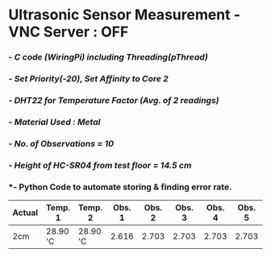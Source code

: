 # **Ultrasonic Sensor Measurement - VNC Server : OFF**
### *- C code (WiringPi) including Threading(pThread)*
### *- Set Priority(-20), Set Affinity to Core 2*
### *- DHT22 for Temperature Factor (Avg. of 2 readings)*
### *- Material Used : Metal*
### *- No. of Observations = 10*
### *- Height of HC-SR04 from test floor = 14.5 cm*
### *- Python Code to automate storing & finding error rate.

Actual | Temp. 1 | Temp. 2 | Obs. 1 | Obs. 2 | Obs. 3 | Obs. 4 | Obs. 5 | Obs. 6 | Obs. 7 | Obs. 8 | Obs. 9 | Obs. 10 | Repeat Value | Error Rate
---- | ---- | ---- | ---- | ---- | ---- | ---- | ---- | ---- | ---- | ---- | ---- | ---- | ---- | ----
 2cm | 28.90 'C | 28.90 'C | 2.616 | 2.703 | 2.703 | 2.703 | 2.703 | 2.703 | 2.703 | 2.703 | 2.686 | 2.703 | 2.703 | 0.703 
 